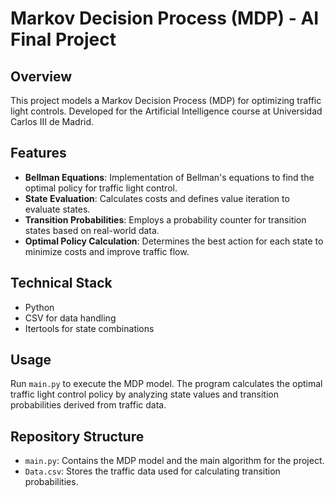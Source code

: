 # Markov Decision Process (MDP) - AI Final Project

## Overview
This project models a Markov Decision Process (MDP) for optimizing traffic light controls. Developed for the Artificial Intelligence course at Universidad Carlos III de Madrid.

## Features
- **Bellman Equations**: Implementation of Bellman's equations to find the optimal policy for traffic light control.
- **State Evaluation**: Calculates costs and defines value iteration to evaluate states.
- **Transition Probabilities**: Employs a probability counter for transition states based on real-world data.
- **Optimal Policy Calculation**: Determines the best action for each state to minimize costs and improve traffic flow.

## Technical Stack
- Python
- CSV for data handling
- Itertools for state combinations

## Usage
Run `main.py` to execute the MDP model. The program calculates the optimal traffic light control policy by analyzing state values and transition probabilities derived from traffic data.

## Repository Structure
- `main.py`: Contains the MDP model and the main algorithm for the project.
- `Data.csv`: Stores the traffic data used for calculating transition probabilities.
